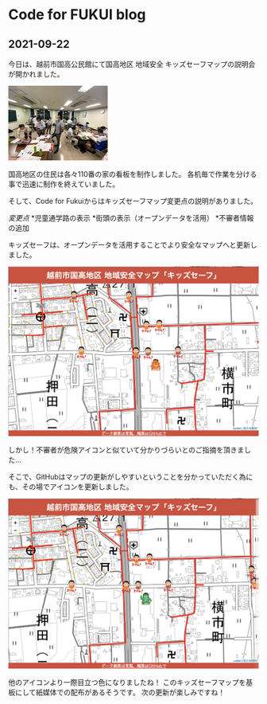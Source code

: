 # Code for FUKUI blog

## 2021-09-22

今日は、越前市国高公民館にて国高地区 地域安全 キッズセーフマップの説明会が開かれました。

![2021-09-22-1](2021-09-22-1.jpg) 

国高地区の住民は各々110番の家の看板を制作しました。
各机毎で作業を分ける事で迅速に制作を終えていました。

そして、Code for Fukuiからはキッズセーフマップ変更点の説明がありました。

*変更点*
*児童通学路の表示
*街頭の表示（オープンデータを活用）
*不審者情報の追加

キッズセーフは、オープンデータを活用することでより安全なマップへと更新しました。

![2021-09-22-oldfushinsya](2021-09-22-oldfushinsya.png) 

しかし！不審者が危険アイコンと似ていて分かりづらいとのご指摘を頂きました…

そこで、GitHubはマップの更新がしやすいということを分かっていただく為にも、その場でアイコンを更新しました。

![2021-09-22-newfushinsya](2021-09-22-newfushinsya.png) 

他のアイコンより一際目立つ色になりましたね！
このキッズセーフマップを基板にして紙媒体での配布があるそうです。
次の更新が楽しみですね！
